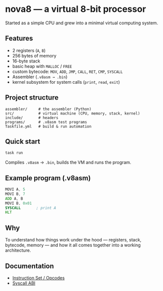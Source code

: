 # nova8 — a virtual 8-bit processor

Started as a simple CPU and grew into a minimal virtual computing system.

## Features

- 2 registers (`A`, `B`)
- 256 bytes of memory
- 16-byte stack
- basic heap with `MALLOC` / `FREE`
- custom bytecode: `MOV`, `ADD`, `JMP`, `CALL`, `RET`, `CMP`, `SYSCALL`
- Assembler (`.v8asm → .bin`)
- kernel subsystem for system calls (`print`, `read`, `exit`)

## Project structure

```
assembler/     # the assembler (Python)
src/           # virtual machine (CPU, memory, stack, kernel)
include/       # headers
programs/      # .v8asm test programs
Taskfile.yml   # build & run automation
```

## Quick start

```bash
task run
```

Compiles `.v8asm` → `.bin`, builds the VM and runs the program.

## Example program (.v8asm)

```asm
MOVI A, 5
MOVI B, 7
ADD A, B
MOVI B, 0x01
SYSCALL       ; print A
HLT
```

## Why

To understand how things work under the hood — registers, stack, bytecode, memory — and how it all comes together into a working architecture.

## Documentation

- [Instruction Set / Opcodes](documentation/opcode_table.md)
- [Syscall ABI](documentation/syscall_abi.md)
